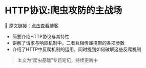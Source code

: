 # HTTP协议:爬虫攻防的主战场

🔗 原文链接：[点击查看博客](https://blog.csdn.net/2401_87328929/article/details/148109062)

- 简要介绍HTTP协议与其特性
- 讲解了请求与响应机制中，二者互相传递携带的各项参数
- 介绍了HTTP中反爬机制的运用，同时提到如何破解这些反爬机制

> 本文为“爬虫基础”专题笔记，持续更新中